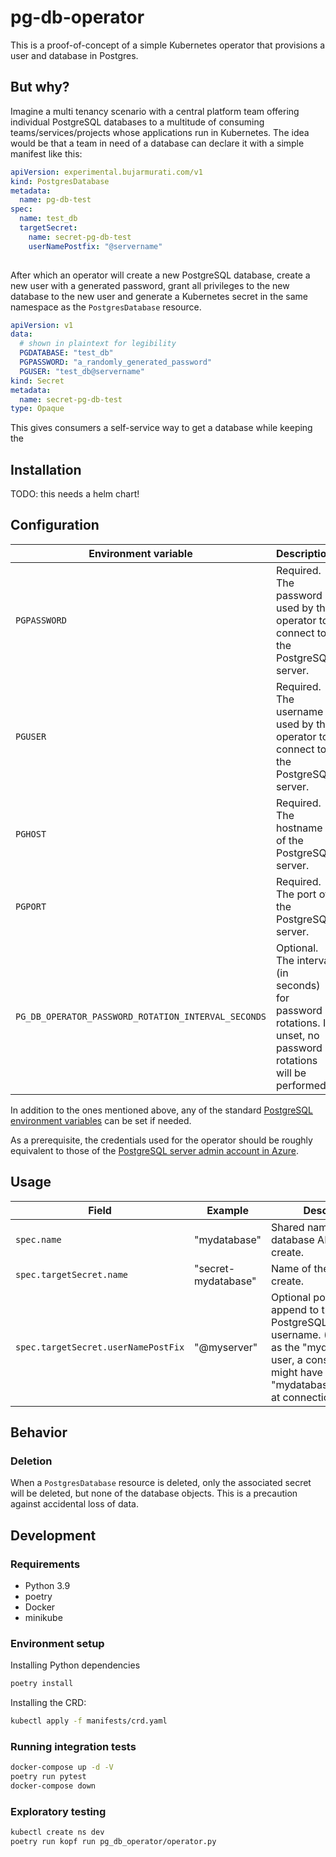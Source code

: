 # pg-db-operator

This is a proof-of-concept of a simple Kubernetes operator that provisions a user and database in Postgres.

## But why?
Imagine a multi tenancy scenario with a central platform team offering individual PostgreSQL databases to a multitude of consuming teams/services/projects whose applications run in Kubernetes.
The idea would be that a team in need of a database can declare it with a simple manifest like this:
```yaml
apiVersion: experimental.bujarmurati.com/v1
kind: PostgresDatabase
metadata:
  name: pg-db-test
spec:
  name: test_db
  targetSecret:
    name: secret-pg-db-test
    userNamePostfix: "@servername"
    
```
After which an operator will create a new PostgreSQL database, create a new user with a generated password, grant all privileges to the new database to the new user and generate a Kubernetes secret in the same namespace as the ```PostgresDatabase``` resource.

```yaml
apiVersion: v1
data:
  # shown in plaintext for legibility
  PGDATABASE: "test_db"
  PGPASSWORD: "a_randomly_generated_password"
  PGUSER: "test_db@servername"
kind: Secret
metadata:
  name: secret-pg-db-test
type: Opaque
```

This gives consumers a self-service way to get a database while keeping the 

## Installation
TODO: this needs a helm chart!

## Configuration

| Environment variable | Description |
| --- | --- |
| ```PGPASSWORD``` | Required. The password used by the operator to connect to the PostgreSQL server.|
| ```PGUSER``` | Required. The username used by the operator to connect to the PostgreSQL server.|
| ```PGHOST``` | Required. The hostname of the PostgreSQL server.|
| ```PGPORT``` | Required. The port of the PostgreSQL server.|
| ```PG_DB_OPERATOR_PASSWORD_ROTATION_INTERVAL_SECONDS``` | Optional. The interval (in seconds) for password rotations. If unset, no password rotations will be performed. |

In addition to the ones mentioned above, any of the standard [PostgreSQL environment variables](https://www.postgresql.org/docs/current/libpq-envars.html) can be set if needed.

As a prerequisite, the credentials used for the operator should be roughly equivalent to those of the [PostgreSQL server admin account in Azure](https://docs.microsoft.com/en-us/azure/postgresql/howto-create-users#the-server-admin-account).

## Usage

| Field | Example | Description |
| --- | --- | ---
| ```spec.name``` | "mydatabase" | Shared name of the database AND user to create. |
| ```spec.targetSecret.name``` | "secret-mydatabase" | Name of the secret to create. |
| ```spec.targetSecret.userNamePostFix``` | "@myserver" | Optional postfix to append to the PostgreSQL internal username. (To connect as the "mydatabase" user, a consuming app might have to pass "mydatabase@myserver" at connection time)

## Behavior

### Deletion
When a ```PostgresDatabase``` resource is deleted, only the associated secret will be deleted, but none of the database objects. This is a precaution against accidental loss of data.

## Development

### Requirements

- Python 3.9
- poetry
- Docker
- minikube

### Environment setup

Installing Python dependencies

```bash
poetry install
```

Installing the CRD:
```bash
kubectl apply -f manifests/crd.yaml
```

### Running integration tests

```bash
docker-compose up -d -V
poetry run pytest
docker-compose down
```

### Exploratory testing

```bash
kubectl create ns dev
poetry run kopf run pg_db_operator/operator.py
```